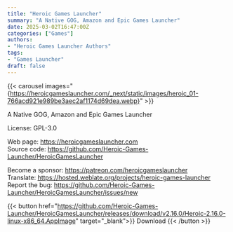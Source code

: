 ```yaml
---
title: "Heroic Games Launcher"
summary: "A Native GOG, Amazon and Epic Games Launcher"
date: 2025-03-02T16:47:00Z
categories: ["Games"]
authors:
- "Heroic Games Launcher Authors"
tags: 
- "Games Launcher"
draft: false
---
```


{{< carousel images="{https://heroicgameslauncher.com/_next/static/images/heroic_01-766acd921e989be3aec2af1174d69dea.webp}" >}}

A Native GOG, Amazon and Epic Games Launcher

License: GPL-3.0

Web page: <https://heroicgameslauncher.com>  
Source code: <https://github.com/Heroic-Games-Launcher/HeroicGamesLauncher>

Become a sponsor: <https://patreon.com/heroicgameslauncher>  
Translate: <https://hosted.weblate.org/projects/heroic-games-launcher>  
Report the bug: <https://github.com/Heroic-Games-Launcher/HeroicGamesLauncher/issues/new>  

{{< button href="https://github.com/Heroic-Games-Launcher/HeroicGamesLauncher/releases/download/v2.16.0/Heroic-2.16.0-linux-x86_64.AppImage" target="_blank">}}
Download
{{< /button >}}